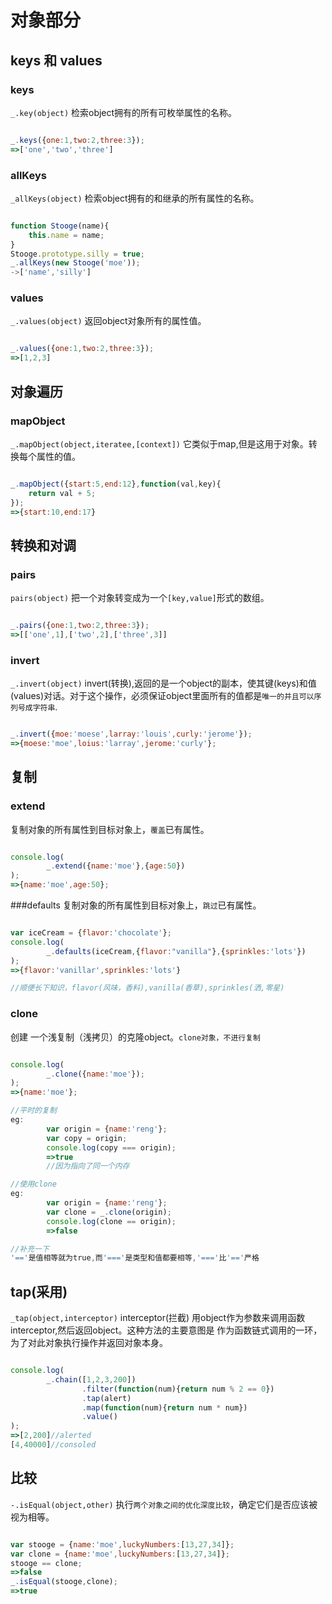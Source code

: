 # 对象部分

## keys 和 values

### keys
`_.key(object)`
检索object拥有的所有可枚举属性的名称。
```javascript

_.keys({one:1,two:2,three:3});
=>['one','two','three']

```

### allKeys
`_allKeys(object)`
检索object拥有的和继承的所有属性的名称。
```javascript

function Stooge(name){
	this.name = name;
}
Stooge.prototype.silly = true;
_.allKeys(new Stooge('moe'));
->['name','silly']

```

### values
`_.values(object)`
返回object对象所有的属性值。
```javascript

_.values({one:1,two:2,three:3});
=>[1,2,3]

```

## 对象遍历

### mapObject
`_.mapObject(object,iteratee,[context])`
它类似于map,但是这用于对象。转换每个属性的值。
```javascript

_.mapObject({start:5,end:12},function(val,key){
	return val + 5;
});
=>{start:10,end:17}

```

## 转换和对调

### pairs
`pairs(object)`
把一个对象转变成为一个`[key,value]`形式的数组。
```javascript

_.pairs({one:1,two:2,three:3});
=>[['one',1],['two',2],['three',3]]

```

### invert
`_.invert(object)`
invert(转换),返回的是一个object的副本，使其键(keys)和值(values)对话。对于这个操作，必须保证object里面所有的值都是`唯一的并且可以序列号成字符串`.
```javascript

_.invert({moe:'moese',larray:'louis',curly:'jerome'});
=>{moese:'moe',loius:'larray',jerome:'curly'};

```

## 复制

### extend
复制对象的所有属性到目标对象上，`覆盖`已有属性。
```javascript

console.log(
		_.extend({name:'moe'},{age:50})
);
=>{name:'moe',age:50};

```

###defaults
复制对象的所有属性到目标对象上，`跳过`已有属性。
```javascript

var iceCream = {flavor:'chocolate'};
console.log(
		_.defaults(iceCream,{flavor:"vanilla"},{sprinkles:'lots'})
);
=>{flavor:'vanillar',sprinkles:'lots'}

//顺便长下知识，flavor(风味，香料),vanilla(香草),sprinkles(洒,零星)

```

### clone
创建 一个浅复制（浅拷贝）的克隆object。`clone对象，不进行复制`
```javascript

console.log(
		_.clone({name:'moe'});
);
=>{name:'moe'};

//平时的复制
eg:
		var origin = {name:'reng'};
		var copy = origin;
		console.log(copy === origin);
		=>true
		//因为指向了同一个内存

//使用clone
eg:
		var origin = {name:'reng'};
		var clone = _.clone(origin);
		console.log(clone == origin);
		=>false

//补充一下
'=='是值相等就为true,而'==='是类型和值都要相等,'==='比'=='严格

```

## tap(采用)
`_tap(object,interceptor)`
interceptor(拦截)
用object作为参数来调用函数interceptor,然后返回object。这种方法的主要意图是
作为函数链式调用的一环，为了对此对象执行操作并返回对象本身。
```javascript

console.log(
		_.chain([1,2,3,200])
				.filter(function(num){return num % 2 == 0})
				.tap(alert)
				.map(function(num){return num * num})
				.value()
);
=>[2,200]//alerted
[4,40000]//consoled

```

## 比较
`-.isEqual(object,other)`
执行`两个对象之间的优化深度比较`，确定它们是否应该被视为相等。
```javascript

var stooge = {name:'moe',luckyNumbers:[13,27,34]};
var clone = {name:'moe',luckyNumbers:[13,27,34]};
stooge == clone;
=>false
_.isEqual(stooge,clone);
=>true

```


















